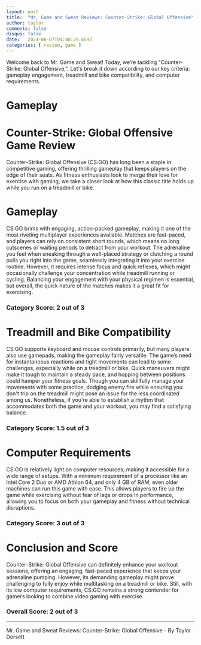 ```yaml
---
layout: post
title:  "Mr. Game and Sweat Reviews: Counter-Strike: Global Offensive"
author: taylor
comments: false
disqus: false
date:   2024-06-07T04:40:29.659Z
categories: [ review, game ]
---
```


Welcome back to Mr. Game and Sweat! Today, we’re tackling "Counter-Strike: Global Offensive,". Let's break it down according to our key criteria: gameplay engagement, treadmill and bike compatibility, and computer requirements.

# Gameplay

# Counter-Strike: Global Offensive Game Review

Counter-Strike: Global Offensive (CS:GO) has long been a staple in competitive gaming, offering thrilling gameplay that keeps players on the edge of their seats. As fitness enthusiasts look to merge their love for exercise with gaming, we take a closer look at how this classic title holds up while you run on a treadmill or bike.

# Gameplay

CS:GO brims with engaging, action-packed gameplay, making it one of the most riveting multiplayer experiences available. Matches are fast-paced, and players can rely on consistent short rounds, which means no long cutscenes or waiting periods to detract from your workout. The adrenaline you feel when sneaking through a well-placed strategy or clutching a round pulls you right into the game, seamlessly integrating it into your exercise routine. However, it requires intense focus and quick reflexes, which might occasionally challenge your concentration while treadmill running or cycling. Balancing your engagement with your physical regimen is essential, but overall, the quick nature of the matches makes it a great fit for exercising. 

### Category Score: 2 out of 3

# Treadmill and Bike Compatibility

CS:GO supports keyboard and mouse controls primarily, but many players also use gamepads, making the gameplay fairly versatile. The game’s need for instantaneous reactions and tight movements can lead to some challenges, especially while on a treadmill or bike. Quick maneuvers might make it tough to maintain a steady pace, and hopping between positions could hamper your fitness goals. Though you can skillfully manage your movements with some practice, dodging enemy fire while ensuring you don't trip on the treadmill might pose an issue for the less coordinated among us. Nonetheless, if you're able to establish a rhythm that accommodates both the game and your workout, you may find a satisfying balance.

### Category Score: 1.5 out of 3

# Computer Requirements

CS:GO is relatively light on computer resources, making it accessible for a wide range of setups. With a minimum requirement of a processor like an Intel Core 2 Duo or AMD Athlon 64, and only 4 GB of RAM, even older machines can run this game with ease. This allows players to fire up the game while exercising without fear of lags or drops in performance, allowing you to focus on both your gameplay and fitness without technical disruptions.

### Category Score: 3 out of 3

# Conclusion and Score

Counter-Strike: Global Offensive can definitely enhance your workout sessions, offering an engaging, fast-paced experience that keeps your adrenaline pumping. However, its demanding gameplay might prove challenging to fully enjoy while multitasking on a treadmill or bike. Still, with its low computer requirements, CS:GO remains a strong contender for gamers looking to combine video gaming with exercise. 

### Overall Score: 2 out of 3

---

Mr. Game and Sweat Reviews: Counter-Strike: Global Offensive - By Taylor Dorsett

